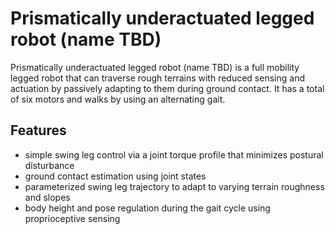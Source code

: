 # Prismatically underactuated legged robot (name TBD)
Prismatically underactuated legged robot (name TBD) is a full mobility legged robot that can traverse rough terrains with reduced sensing and actuation by passively adapting to them during ground contact. It has a total of six motors and walks by using an alternating gait.

## Features
- simple swing leg control via a joint torque profile that minimizes postural disturbance
- ground contact estimation using joint states
- parameterized swing leg trajectory to adapt to varying terrain roughness and slopes
- body height and pose regulation during the gait cycle using proprioceptive sensing
